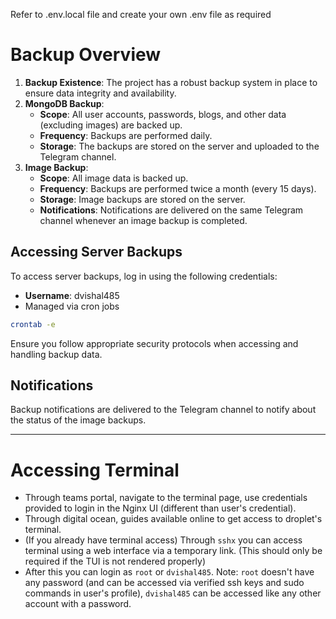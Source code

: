 Refer to .env.local file and create your own .env file as required

# Backup Overview

1. **Backup Existence**: The project has a robust backup system in place to ensure data integrity and availability.
2. **MongoDB Backup**: 
    - **Scope**: All user accounts, passwords, blogs, and other data (excluding images) are backed up.
    - **Frequency**: Backups are performed daily.
    - **Storage**: The backups are stored on the server and uploaded to the Telegram channel.
3. **Image Backup**:
    - **Scope**: All image data is backed up.
    - **Frequency**: Backups are performed twice a month (every 15 days).
    - **Storage**: Image backups are stored on the server.
    - **Notifications**: Notifications are delivered on the same Telegram channel whenever an image backup is completed.

## Accessing Server Backups

To access server backups, log in using the following credentials:

- **Username**: dvishal485
- Managed via cron jobs
```bash
crontab -e
```

Ensure you follow appropriate security protocols when accessing and handling backup data.

## Notifications

Backup notifications are delivered to the Telegram channel to notify about the status of the image backups.

---

# Accessing Terminal

- Through teams portal, navigate to the terminal page, use credentials provided to login in the Nginx UI (different than user's credential).
- Through digital ocean, guides available online to get access to droplet's terminal.
- (If you already have terminal access) Through `sshx` you can access terminal using a web interface via a temporary link. (This should only be required if the TUI is not rendered properly)
- After this you can login as `root` or `dvishal485`. Note: `root` doesn't have any password (and can be accessed via verified ssh keys and sudo commands in user's profile), `dvishal485` can be accessed like any other account with a password.
